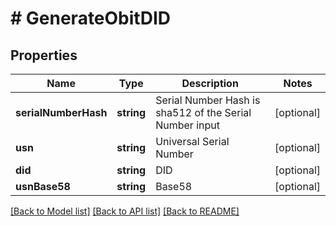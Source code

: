 # # GenerateObitDID

## Properties

Name | Type | Description | Notes
------------ | ------------- | ------------- | -------------
**serialNumberHash** | **string** | Serial Number Hash is sha512 of the Serial Number input | [optional]
**usn** | **string** | Universal Serial Number | [optional]
**did** | **string** | DID | [optional]
**usnBase58** | **string** | Base58 | [optional]

[[Back to Model list]](../../README.md#models) [[Back to API list]](../../README.md#endpoints) [[Back to README]](../../README.md)
